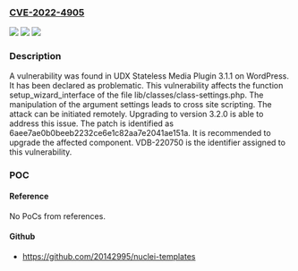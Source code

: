 ### [CVE-2022-4905](https://cve.mitre.org/cgi-bin/cvename.cgi?name=CVE-2022-4905)
![](https://img.shields.io/static/v1?label=Product&message=Stateless%20Media%20Plugin&color=blue)
![](https://img.shields.io/static/v1?label=Version&message=%3D%203.1.1%20&color=brighgreen)
![](https://img.shields.io/static/v1?label=Vulnerability&message=CWE-79%20Cross%20Site%20Scripting&color=brighgreen)

### Description

A vulnerability was found in UDX Stateless Media Plugin 3.1.1 on WordPress. It has been declared as problematic. This vulnerability affects the function setup_wizard_interface of the file lib/classes/class-settings.php. The manipulation of the argument settings leads to cross site scripting. The attack can be initiated remotely. Upgrading to version 3.2.0 is able to address this issue. The patch is identified as 6aee7ae0b0beeb2232ce6e1c82aa7e2041ae151a. It is recommended to upgrade the affected component. VDB-220750 is the identifier assigned to this vulnerability.

### POC

#### Reference
No PoCs from references.

#### Github
- https://github.com/20142995/nuclei-templates

